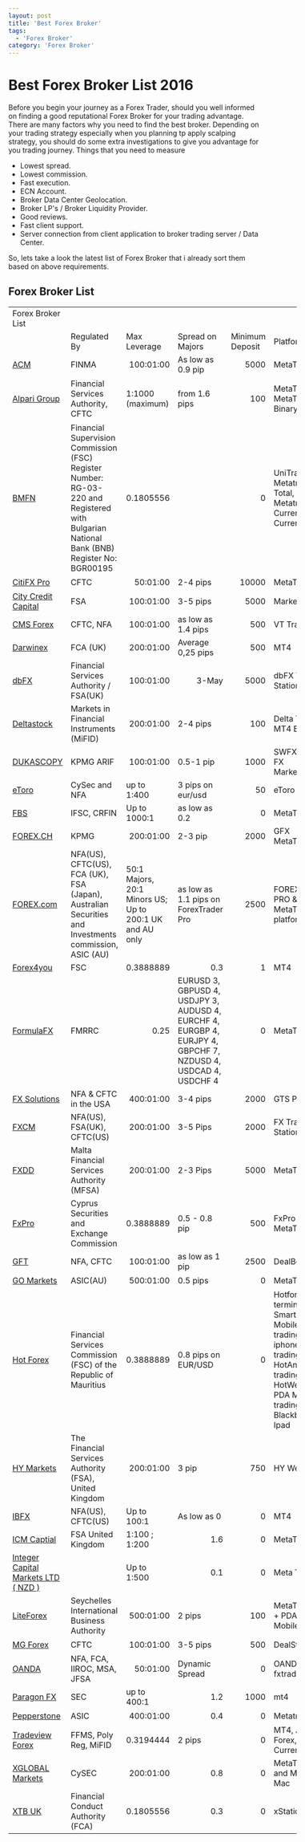 ```yaml
---
layout: post
title: 'Best Forex Broker'
tags:
  - 'Forex Broker'
category: 'Forex Broker'
---
```

# Best Forex Broker List 2016

Before you begin your journey as a Forex Trader, should you well informed on finding a good reputational Forex Broker for your trading advantage. There are many factors why you need to find the best broker. Depending on your trading strategy especially when you planning tp apply scalping strategy, you should do some extra investigations to give you advantage for you trading journey. Things that you need to measure

- Lowest spread.
- Lowest commission.
- Fast execution.
- ECN Account.
- Broker Data Center Geolocation.
- Broker LP's / Broker Liquidity Provider.
- Good reviews.
- Fast client support.
- Server connection from client application to broker trading server / Data Center.

So, lets take a look the latest list of Forex Broker that i already sort them based on above requirements.

## Forex Broker List

<table border=0 cellpadding=0 cellspacing=0 width=575 style='border-collapse:
 collapse;table-layout:fixed;width:432pt'>
 <col width=221 style='mso-width-source:userset;mso-width-alt:8082;width:166pt'>
 <col width=64 span=4 style='width:48pt'>
 <col width=98 style='mso-width-source:userset;mso-width-alt:3584;width:74pt'>
 <tr height=22 style='height:16.5pt'>
  <td height=22 class=xl65 width=221 style='height:16.5pt;width:166pt'>Forex
  Broker List</td>
  <td width=64 style='width:48pt'></td>
  <td width=64 style='width:48pt'></td>
  <td width=64 style='width:48pt'></td>
  <td width=64 style='width:48pt'></td>
  <td width=98 style='width:74pt'></td>
 </tr>
 <tr height=32 style='height:24.0pt'>
  <td height=32 class=xl71 width=221 style='height:24.0pt;width:166pt'>
  <div style='font-variant-ligatures: normal;font-variant-caps: normal;
  orphans: 2;text-align:start;widows: 2;-webkit-text-stroke-width: 0px'>&nbsp;</td>
  <td class=xl72 width=64 style='width:48pt'>Regulated By</td>
  <td class=xl72 width=64 style='width:48pt'>Max Leverage</td>
  <td class=xl72 width=64 style='width:48pt'>Spread on Majors</td>
  <td class=xl72 width=64 style='width:48pt'>Minimum Deposit</td>
  <td class=xl72 width=98 style='width:74pt'>Platform</td>
 </tr>
 <tr height=30 style='height:22.5pt'>
  <td height=30 class=xl73 width=221 style='height:22.5pt;width:166pt'><a
  href="http://forex.tradingcharts.com/forex_broker/ACM_Advanced_Currency_Markets_SA.html"
  target="_parent">ACM</a></td>
  <td class=xl66 width=64 style='width:48pt'>FINMA</td>
  <td class=xl67 align=right width=64 style='width:48pt'>100:01:00</td>
  <td class=xl66 width=64 style='width:48pt'>As low as 0.9 pip</td>
  <td class=xl66 align=right width=64 style='width:48pt'>5000</td>
  <td class=xl66 width=98 style='width:74pt'>MetaTrader 4</td>
 </tr>
 <tr height=90 style='height:67.5pt'>
  <td height=90 class=xl74 width=221 style='height:67.5pt;width:166pt'><a
  href="http://forex.tradingcharts.com/forex_broker/Alpari_Group.html"
  target="_parent">Alpari Group</a></td>
  <td class=xl68 width=64 style='width:48pt'>Financial Services Authority, CFTC</td>
  <td class=xl68 width=64 style='width:48pt'>1:1000 (maximum)</td>
  <td class=xl68 width=64 style='width:48pt'>from 1.6 pips</td>
  <td class=xl68 align=right width=64 style='width:48pt'>100</td>
  <td class=xl68 width=98 style='width:74pt'>MetaTrader 4, MetaTrader 5,
  BinaryTrader</td>
 </tr>
 <tr height=240 style='height:180.0pt'>
  <td height=240 class=xl73 width=221 style='height:180.0pt;width:166pt'><a
  href="http://forex.tradingcharts.com/forex_broker/BMFN_EAD_EU.html"
  target="_parent">BMFN</a></td>
  <td class=xl66 width=64 style='width:48pt'>Financial Supervision Commission
  (FSC) Register Number: RG-03-220 and Registered with Bulgarian National Bank
  (BNB) Register No: BGR00195</td>
  <td class=xl66 align=right width=64 style='width:48pt'>0.1805556</td>
  <td class=xl66 width=64 style='width:48pt'>&nbsp;</td>
  <td class=xl66 align=right width=64 style='width:48pt'>0</td>
  <td class=xl66 width=98 style='width:74pt'>UniTrader, Metatrader Total,
  Metatrader Currencies, Currenex</td>
 </tr>
 <tr height=30 style='height:22.5pt'>
  <td height=30 class=xl74 width=221 style='height:22.5pt;width:166pt'><a
  href="http://forex.tradingcharts.com/forex_broker/Citibank_N.A..html"
  target="_parent">CitiFX Pro</a></td>
  <td class=xl68 width=64 style='width:48pt'>CFTC</td>
  <td class=xl69 align=right width=64 style='width:48pt'>50:01:00</td>
  <td class=xl68 width=64 style='width:48pt'>2-4 pips</td>
  <td class=xl68 align=right width=64 style='width:48pt'>10000</td>
  <td class=xl68 width=98 style='width:74pt'>MetaTrader 4</td>
 </tr>
 <tr height=30 style='height:22.5pt'>
  <td height=30 class=xl73 width=221 style='height:22.5pt;width:166pt'><a
  href="http://forex.tradingcharts.com/forex_broker/City_Credit_Capital_(UK)_Ltd.html"
  target="_parent">City Credit Capital</a></td>
  <td class=xl66 width=64 style='width:48pt'>FSA</td>
  <td class=xl67 align=right width=64 style='width:48pt'>100:01:00</td>
  <td class=xl66 width=64 style='width:48pt'>3-5 pips</td>
  <td class=xl66 align=right width=64 style='width:48pt'>5000</td>
  <td class=xl66 width=98 style='width:74pt'>MarketsTrader</td>
 </tr>
 <tr height=30 style='height:22.5pt'>
  <td height=30 class=xl74 width=221 style='height:22.5pt;width:166pt'><a
  href="http://forex.tradingcharts.com/forex_broker/Capital_Market_Services,_LLC.html"
  target="_parent">CMS Forex</a></td>
  <td class=xl68 width=64 style='width:48pt'>CFTC, NFA</td>
  <td class=xl69 align=right width=64 style='width:48pt'>100:01:00</td>
  <td class=xl68 width=64 style='width:48pt'>as low as 1.4 pips</td>
  <td class=xl68 align=right width=64 style='width:48pt'>500</td>
  <td class=xl68 width=98 style='width:74pt'>VT Trader 2.0</td>
 </tr>
 <tr height=30 style='height:22.5pt'>
  <td height=30 class=xl73 width=221 style='height:22.5pt;width:166pt'><a
  href="http://forex.tradingcharts.com/forex_broker/Tradeslide_Trading_Tech_Ltd..html"
  target="_parent">Darwinex</a></td>
  <td class=xl66 width=64 style='width:48pt'>FCA (UK)</td>
  <td class=xl67 align=right width=64 style='width:48pt'>200:01:00</td>
  <td class=xl66 width=64 style='width:48pt'>Average 0,25 pips</td>
  <td class=xl66 align=right width=64 style='width:48pt'>500</td>
  <td class=xl66 width=98 style='width:74pt'>MT4</td>
 </tr>
 <tr height=60 style='height:45.0pt'>
  <td height=60 class=xl74 width=221 style='height:45.0pt;width:166pt'><a
  href="http://forex.tradingcharts.com/forex_broker/Deutsche_Bank.html"
  target="_parent">dbFX</a></td>
  <td class=xl68 width=64 style='width:48pt'>Financial Services Authority /
  FSA(UK)</td>
  <td class=xl69 align=right width=64 style='width:48pt'>100:01:00</td>
  <td class=xl70 align=right width=64 style='width:48pt'>3-May</td>
  <td class=xl68 align=right width=64 style='width:48pt'>5000</td>
  <td class=xl68 width=98 style='width:74pt'>dbFX Trading Station</td>
 </tr>
 <tr height=60 style='height:45.0pt'>
  <td height=60 class=xl73 width=221 style='height:45.0pt;width:166pt'><a
  href="http://forex.tradingcharts.com/forex_broker/Deltastock.html"
  target="_parent">Deltastock</a></td>
  <td class=xl66 width=64 style='width:48pt'>Markets in Financial Instruments
  (MiFID)</td>
  <td class=xl67 align=right width=64 style='width:48pt'>200:01:00</td>
  <td class=xl66 width=64 style='width:48pt'>2-4 pips</td>
  <td class=xl66 align=right width=64 style='width:48pt'>100</td>
  <td class=xl66 width=98 style='width:74pt'>Delta Trading, MT4 Bridge</td>
 </tr>
 <tr height=60 style='height:45.0pt'>
  <td height=60 class=xl74 width=221 style='height:45.0pt;width:166pt'><a
  href="http://forex.tradingcharts.com/forex_broker/Dukascopy_(Suisse)_SA.html"
  target="_parent">DUKASCOPY</a></td>
  <td class=xl68 width=64 style='width:48pt'>KPMG ARIF</td>
  <td class=xl69 align=right width=64 style='width:48pt'>100:01:00</td>
  <td class=xl68 width=64 style='width:48pt'>0.5-1 pip</td>
  <td class=xl68 align=right width=64 style='width:48pt'>1000</td>
  <td class=xl68 width=98 style='width:74pt'>SWFX - Swiss FX Marketplace</td>
 </tr>
 <tr height=30 style='height:22.5pt'>
  <td height=30 class=xl73 width=221 style='height:22.5pt;width:166pt'><a
  href="http://forex.tradingcharts.com/forex_broker/RetailFX.html"
  target="_parent">eToro</a></td>
  <td class=xl66 width=64 style='width:48pt'>CySec and NFA</td>
  <td class=xl66 width=64 style='width:48pt'>up to 1:400</td>
  <td class=xl66 width=64 style='width:48pt'>3 pips on eur/usd</td>
  <td class=xl66 align=right width=64 style='width:48pt'>50</td>
  <td class=xl66 width=98 style='width:74pt'>eToro</td>
 </tr>
 <tr height=30 style='height:22.5pt'>
  <td height=30 class=xl74 width=221 style='height:22.5pt;width:166pt'><a
  href="http://forex.tradingcharts.com/forex_broker/FBS_Inc._.html"
  target="_parent">FBS</a></td>
  <td class=xl68 width=64 style='width:48pt'>IFSC, CRFIN</td>
  <td class=xl68 width=64 style='width:48pt'>Up to 1000:1</td>
  <td class=xl68 width=64 style='width:48pt'>as low as 0.2</td>
  <td class=xl68 align=right width=64 style='width:48pt'>0</td>
  <td class=xl68 width=98 style='width:74pt'>MetaTrader 4</td>
 </tr>
 <tr height=45 style='height:33.75pt'>
  <td height=45 class=xl73 width=221 style='height:33.75pt;width:166pt'><a
  href="http://forex.tradingcharts.com/forex_broker/GFX_Group_SA.html"
  target="_parent">FOREX.CH</a></td>
  <td class=xl66 width=64 style='width:48pt'>KPMG</td>
  <td class=xl67 align=right width=64 style='width:48pt'>200:01:00</td>
  <td class=xl66 width=64 style='width:48pt'>2-3 pip</td>
  <td class=xl66 align=right width=64 style='width:48pt'>2000</td>
  <td class=xl66 width=98 style='width:74pt'>GFX MetaTrader 4</td>
 </tr>
 <tr height=180 style='height:135.0pt'>
  <td height=180 class=xl74 width=221 style='height:135.0pt;width:166pt'><a
  href="http://forex.tradingcharts.com/forex_broker/FOREX.com.html"
  target="_parent">FOREX.com</a></td>
  <td class=xl68 width=64 style='width:48pt'>NFA(US), CFTC(US), FCA (UK), FSA
  (Japan), Australian Securities and Investments commission, ASIC (AU)</td>
  <td class=xl68 width=64 style='width:48pt'>50:1 Majors, 20:1 Minors US; Up to
  200:1 UK and AU only</td>
  <td class=xl68 width=64 style='width:48pt'>as low as 1.1 pips on ForexTrader
  Pro</td>
  <td class=xl68 align=right width=64 style='width:48pt'>2500</td>
  <td class=xl68 width=98 style='width:74pt'>FOREXTrader PRO &amp; MetaTrader 4
  platforms</td>
 </tr>
 <tr height=20 style='height:15.0pt'>
  <td height=20 class=xl73 width=221 style='height:15.0pt;width:166pt'><a
  href="http://forex.tradingcharts.com/forex_broker/E-Global_Trade_&amp;_Finance_Group,_Inc.html"
  target="_parent">Forex4you</a></td>
  <td class=xl66 width=64 style='width:48pt'>FSC</td>
  <td class=xl66 align=right width=64 style='width:48pt'>0.3888889</td>
  <td class=xl66 align=right width=64 style='width:48pt'>0.3</td>
  <td class=xl66 align=right width=64 style='width:48pt'>1</td>
  <td class=xl66 width=98 style='width:74pt'>MT4</td>
 </tr>
 <tr height=165 style='height:123.75pt'>
  <td height=165 class=xl74 width=221 style='height:123.75pt;width:166pt'><a
  href="http://forex.tradingcharts.com/forex_broker/Formula_Marketing_Ltd..html"
  target="_parent">FormulaFX</a></td>
  <td class=xl68 width=64 style='width:48pt'>FMRRC</td>
  <td class=xl68 align=right width=64 style='width:48pt'>0.25</td>
  <td class=xl68 width=64 style='width:48pt'>EURUSD 3, GBPUSD 4, USDJPY 3,
  AUDUSD 4, EURCHF 4, EURGBP 4, EURJPY 4, GBPCHF 7, NZDUSD 4, USDCAD 4, USDCHF
  4</td>
  <td class=xl68 align=right width=64 style='width:48pt'>0</td>
  <td class=xl68 width=98 style='width:74pt'>MetaTrader4</td>
 </tr>
 <tr height=45 style='height:33.75pt'>
  <td height=45 class=xl73 width=221 style='height:33.75pt;width:166pt'><a
  href="http://forex.tradingcharts.com/forex_broker/FX_Solutions_LLC.html"
  target="_parent">FX Solutions</a></td>
  <td class=xl66 width=64 style='width:48pt'>NFA &amp; CFTC in the USA</td>
  <td class=xl67 align=right width=64 style='width:48pt'>400:01:00</td>
  <td class=xl66 width=64 style='width:48pt'>3-4 pips</td>
  <td class=xl66 align=right width=64 style='width:48pt'>2000</td>
  <td class=xl66 width=98 style='width:74pt'>GTS Platform</td>
 </tr>
 <tr height=45 style='height:33.75pt'>
  <td height=45 class=xl74 width=221 style='height:33.75pt;width:166pt'><a
  href="http://forex.tradingcharts.com/forex_broker/Forex_Capital_Markets,_LLC.html"
  target="_parent">FXCM</a></td>
  <td class=xl68 width=64 style='width:48pt'>NFA(US), FSA(UK), CFTC(US)</td>
  <td class=xl69 align=right width=64 style='width:48pt'>200:01:00</td>
  <td class=xl68 width=64 style='width:48pt'>3-5 Pips</td>
  <td class=xl68 align=right width=64 style='width:48pt'>2000</td>
  <td class=xl68 width=98 style='width:74pt'>FX Trading Station</td>
 </tr>
 <tr height=75 style='height:56.25pt'>
  <td height=75 class=xl73 width=221 style='height:56.25pt;width:166pt'><a
  href="http://forex.tradingcharts.com/forex_broker/FXDD.html" target="_parent">FXDD</a></td>
  <td class=xl66 width=64 style='width:48pt'>Malta Financial Services Authority
  (MFSA)</td>
  <td class=xl67 align=right width=64 style='width:48pt'>200:01:00</td>
  <td class=xl66 width=64 style='width:48pt'>2-3 Pips</td>
  <td class=xl66 align=right width=64 style='width:48pt'>5000</td>
  <td class=xl66 width=98 style='width:74pt'>MetaTrader</td>
 </tr>
 <tr height=75 style='height:56.25pt'>
  <td height=75 class=xl74 width=221 style='height:56.25pt;width:166pt'><a
  href="http://forex.tradingcharts.com/forex_broker/FxPro_Financial_Services_Ltd.html"
  target="_parent">FxPro</a></td>
  <td class=xl68 width=64 style='width:48pt'>Cyprus Securities and Exchange
  Commission</td>
  <td class=xl68 align=right width=64 style='width:48pt'>0.3888889</td>
  <td class=xl68 width=64 style='width:48pt'>0.5 - 0.8 pip</td>
  <td class=xl68 align=right width=64 style='width:48pt'>500</td>
  <td class=xl68 width=98 style='width:74pt'>FxPro MetaTrader4</td>
 </tr>
 <tr height=30 style='height:22.5pt'>
  <td height=30 class=xl73 width=221 style='height:22.5pt;width:166pt'><a
  href="http://forex.tradingcharts.com/forex_broker/Global_Futures_Forex,_Ltd..html"
  target="_parent">GFT</a></td>
  <td class=xl66 width=64 style='width:48pt'>NFA, CFTC</td>
  <td class=xl67 align=right width=64 style='width:48pt'>100:01:00</td>
  <td class=xl66 width=64 style='width:48pt'>as low as 1 pip</td>
  <td class=xl66 align=right width=64 style='width:48pt'>2500</td>
  <td class=xl66 width=98 style='width:74pt'>DealBook</td>
 </tr>
 <tr height=30 style='height:22.5pt'>
  <td height=30 class=xl74 width=221 style='height:22.5pt;width:166pt'><a
  href="http://forex.tradingcharts.com/forex_broker/Go_Markets_Pty_Ltd.html"
  target="_parent">GO Markets</a></td>
  <td class=xl68 width=64 style='width:48pt'>ASIC(AU)</td>
  <td class=xl69 align=right width=64 style='width:48pt'>500:01:00</td>
  <td class=xl68 width=64 style='width:48pt'>0.5 pips</td>
  <td class=xl68 align=right width=64 style='width:48pt'>0</td>
  <td class=xl68 width=98 style='width:74pt'>MetaTrader 4</td>
 </tr>
 <tr height=240 style='height:180.0pt'>
  <td height=240 class=xl73 width=221 style='height:180.0pt;width:166pt'><a
  href="http://forex.tradingcharts.com/forex_broker/HF_Markets_Ltd.html"
  target="_parent">Hot Forex</a></td>
  <td class=xl66 width=64 style='width:48pt'>Financial Services Commission
  (FSC) of the Republic of Mauritius</td>
  <td class=xl66 align=right width=64 style='width:48pt'>0.3888889</td>
  <td class=xl66 width=64 style='width:48pt'>0.8 pips on EUR/USD</td>
  <td class=xl66 align=right width=64 style='width:48pt'>0</td>
  <td class=xl66 width=98 style='width:74pt'>Hotforex MT4 terminal, Smartphone
  Mobile trading, Hot iphone trading, HotAndriod trading, HotWebtrader, PDA
  Mobile trading, Blackberry, Ipad</td>
 </tr>
 <tr height=105 style='height:78.75pt'>
  <td height=105 class=xl74 width=221 style='height:78.75pt;width:166pt'><a
  href="http://forex.tradingcharts.com/forex_broker/HY_Markets.html"
  target="_parent">HY Markets</a></td>
  <td class=xl68 width=64 style='width:48pt'>The Financial Services Authority
  (FSA), United Kingdom</td>
  <td class=xl69 align=right width=64 style='width:48pt'>200:01:00</td>
  <td class=xl68 width=64 style='width:48pt'>3 pip</td>
  <td class=xl68 align=right width=64 style='width:48pt'>750</td>
  <td class=xl68 width=98 style='width:74pt'>HY WebTrader</td>
 </tr>
 <tr height=30 style='height:22.5pt'>
  <td height=30 class=xl73 width=221 style='height:22.5pt;width:166pt'><a
  href="http://forex.tradingcharts.com/forex_broker/IBFX.html" target="_parent">IBFX</a></td>
  <td class=xl66 width=64 style='width:48pt'>NFA(US), CFTC(US)</td>
  <td class=xl66 width=64 style='width:48pt'>Up to 100:1</td>
  <td class=xl66 width=64 style='width:48pt'>As low as 0</td>
  <td class=xl66 align=right width=64 style='width:48pt'>0</td>
  <td class=xl66 width=98 style='width:74pt'>MT4</td>
 </tr>
 <tr height=30 style='height:22.5pt'>
  <td height=30 class=xl74 width=221 style='height:22.5pt;width:166pt'><a
  href="http://forex.tradingcharts.com/forex_broker/ICM_Capital_Ltd.html"
  target="_parent">ICM Captial</a></td>
  <td class=xl68 width=64 style='width:48pt'>FSA United Kingdom</td>
  <td class=xl68 width=64 style='width:48pt'>1:100 ; 1:200</td>
  <td class=xl68 align=right width=64 style='width:48pt'>1.6</td>
  <td class=xl68 align=right width=64 style='width:48pt'>0</td>
  <td class=xl68 width=98 style='width:74pt'>MetaTrader 4</td>
 </tr>
 <tr height=40 style='height:30.0pt'>
  <td height=40 class=xl73 width=221 style='height:30.0pt;width:166pt'><a
  href="http://forex.tradingcharts.com/forex_broker/integerfx.html"
  target="_parent">Integer Capital Markets LTD ( NZD )</a></td>
  <td class=xl66 width=64 style='width:48pt'>&nbsp;</td>
  <td class=xl66 width=64 style='width:48pt'>Up to 1:500</td>
  <td class=xl66 align=right width=64 style='width:48pt'>0.1</td>
  <td class=xl66 align=right width=64 style='width:48pt'>0</td>
  <td class=xl66 width=98 style='width:74pt'>Meta Trader 4</td>
 </tr>
 <tr height=60 style='height:45.0pt'>
  <td height=60 class=xl74 width=221 style='height:45.0pt;width:166pt'><a
  href="http://forex.tradingcharts.com/forex_broker/Straighthold_Investment_Group.html"
  target="_parent">LiteForex</a></td>
  <td class=xl68 width=64 style='width:48pt'>Seychelles International Business
  Authority</td>
  <td class=xl69 align=right width=64 style='width:48pt'>500:01:00</td>
  <td class=xl68 width=64 style='width:48pt'>2 pips</td>
  <td class=xl68 align=right width=64 style='width:48pt'>100</td>
  <td class=xl68 width=98 style='width:74pt'>MetaTrader4 + PDA &amp; Mobile
  Edition</td>
 </tr>
 <tr height=30 style='height:22.5pt'>
  <td height=30 class=xl73 width=221 style='height:22.5pt;width:166pt'><a
  href="http://forex.tradingcharts.com/forex_broker/MG_Financial_Group.html"
  target="_parent">MG Forex</a></td>
  <td class=xl66 width=64 style='width:48pt'>CFTC</td>
  <td class=xl67 align=right width=64 style='width:48pt'>100:01:00</td>
  <td class=xl66 width=64 style='width:48pt'>3-5 pips</td>
  <td class=xl66 align=right width=64 style='width:48pt'>500</td>
  <td class=xl66 width=98 style='width:74pt'>DealStationFX</td>
 </tr>
 <tr height=45 style='height:33.75pt'>
  <td height=45 class=xl74 width=221 style='height:33.75pt;width:166pt'><a
  href="http://forex.tradingcharts.com/forex_broker/OANADA_Inc..html"
  target="_parent">OANDA</a></td>
  <td class=xl68 width=64 style='width:48pt'>NFA, FCA, IIROC, MSA, JFSA</td>
  <td class=xl69 align=right width=64 style='width:48pt'>50:01:00</td>
  <td class=xl68 width=64 style='width:48pt'>Dynamic Spread</td>
  <td class=xl68 align=right width=64 style='width:48pt'>0</td>
  <td class=xl68 width=98 style='width:74pt'>OANDA fxtrade</td>
 </tr>
 <tr height=20 style='height:15.0pt'>
  <td height=20 class=xl73 width=221 style='height:15.0pt;width:166pt'><a
  href="http://forex.tradingcharts.com/forex_broker/Paragon_FX.html"
  target="_parent">Paragon FX</a></td>
  <td class=xl66 width=64 style='width:48pt'>SEC</td>
  <td class=xl66 width=64 style='width:48pt'>up to 400:1</td>
  <td class=xl66 align=right width=64 style='width:48pt'>1.2</td>
  <td class=xl66 align=right width=64 style='width:48pt'>1000</td>
  <td class=xl66 width=98 style='width:74pt'>mt4</td>
 </tr>
 <tr height=30 style='height:22.5pt'>
  <td height=30 class=xl74 width=221 style='height:22.5pt;width:166pt'><a
  href="http://forex.tradingcharts.com/forex_broker/Pepperstone_Financial_Pty_Ltd.html"
  target="_parent">Pepperstone</a></td>
  <td class=xl68 width=64 style='width:48pt'>ASIC</td>
  <td class=xl69 align=right width=64 style='width:48pt'>400:01:00</td>
  <td class=xl68 align=right width=64 style='width:48pt'>0.4</td>
  <td class=xl68 align=right width=64 style='width:48pt'>0</td>
  <td class=xl68 width=98 style='width:74pt'>Metatrader 4</td>
 </tr>
 <tr height=45 style='height:33.75pt'>
  <td height=45 class=xl73 width=221 style='height:33.75pt;width:166pt'><a
  href="http://forex.tradingcharts.com/forex_broker/Tradeview_Forex.html"
  target="_parent">Tradeview Forex</a></td>
  <td class=xl66 width=64 style='width:48pt'>FFMS, Poly Reg, MiFID</td>
  <td class=xl66 align=right width=64 style='width:48pt'>0.3194444</td>
  <td class=xl66 width=64 style='width:48pt'>2 pips</td>
  <td class=xl66 align=right width=64 style='width:48pt'>0</td>
  <td class=xl66 width=98 style='width:74pt'>MT4, Act Forex, Currenex</td>
 </tr>
 <tr height=45 style='height:33.75pt'>
  <td height=45 class=xl74 width=221 style='height:33.75pt;width:166pt'><a
  href="http://forex.tradingcharts.com/forex_broker/X_GLOBAL_Markets_LTD.html"
  target="_parent">XGLOBAL Markets</a></td>
  <td class=xl68 width=64 style='width:48pt'>CySEC</td>
  <td class=xl69 align=right width=64 style='width:48pt'>200:01:00</td>
  <td class=xl68 align=right width=64 style='width:48pt'>0.8</td>
  <td class=xl68 align=right width=64 style='width:48pt'>0</td>
  <td class=xl68 width=98 style='width:74pt'>MetaTrader 4 and MT4 for Mac</td>
 </tr>
 <tr height=61 style='height:45.75pt'>
  <td height=61 class=xl75 width=221 style='height:45.75pt;width:166pt'><a
  href="http://forex.tradingcharts.com/forex_broker/XTB_UK.html"
  target="_parent">XTB UK</a></td>
  <td class=xl76 width=64 style='width:48pt'>Financial Conduct Authority (FCA)</td>
  <td class=xl76 align=right width=64 style='width:48pt'>0.1805556</td>
  <td class=xl76 align=right width=64 style='width:48pt'>0.3</td>
  <td class=xl76 align=right width=64 style='width:48pt'>0</td>
  <td class=xl76 width=98 style='width:74pt'>xStation, MT4</div>
  </td>
 </tr>
 <![if supportMisalignedColumns]>
 <tr height=0 style='display:none'>
  <td width=221 style='width:166pt'></td>
  <td width=64 style='width:48pt'></td>
  <td width=64 style='width:48pt'></td>
  <td width=64 style='width:48pt'></td>
  <td width=64 style='width:48pt'></td>
  <td width=98 style='width:74pt'></td>
 </tr>
 <![endif]>
</table>
